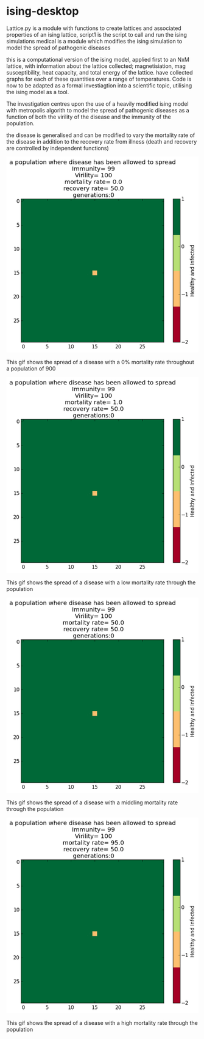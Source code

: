 # ising-desktop

Lattice.py is a module with functions to create lattices and associated properties of an ising lattice, 
script1 is the script to call and run the ising simulations
medical is a module which modifies the ising simulation to model the spread of pathogenic diseases


this is a computational version of the ising model, applied first to an NxM lattice,
with information about the lattice collected; magnetisiation, mag susceptibility,
heat capacity, and total energy of the lattice. have collected graphs for each of these
quantities over a range of temperatures. Code is now to be adapted as a formal investiagtion
into a scientific topic, utilising the ising model as a tool.

The investigation centres upon the use of a heavily modified ising model with metropolis 
algorith to model the spread of pathogenic diseases as a function of both the virility of the disease
and the immunity of the population.

the disease is generalised and can be modified to vary the mortality rate of the disease in addition to
the recovery rate from illness  (death and recovery are controlled by independent functions)

![alt text](https://github.com/cumminj1/ising-desktop/blob/master/non-fatal.gif)

This gif shows the spread of a disease with a 0% mortality rate throughout a population of 900 


![alt text](https://github.com/cumminj1/ising-desktop/blob/master/low-fatality.gif)

This gif shows the spread of a disease with a low mortality rate through the population

![alt text](https://github.com/cumminj1/ising-desktop/blob/master/mid-fatality.gif)

This gif shows the spread of a disease with a middling mortality rate through the population


![alt text](https://github.com/cumminj1/ising-desktop/blob/master/high-fatality.gif)

This gif shows the spread of a disease with a high mortality rate through the population
